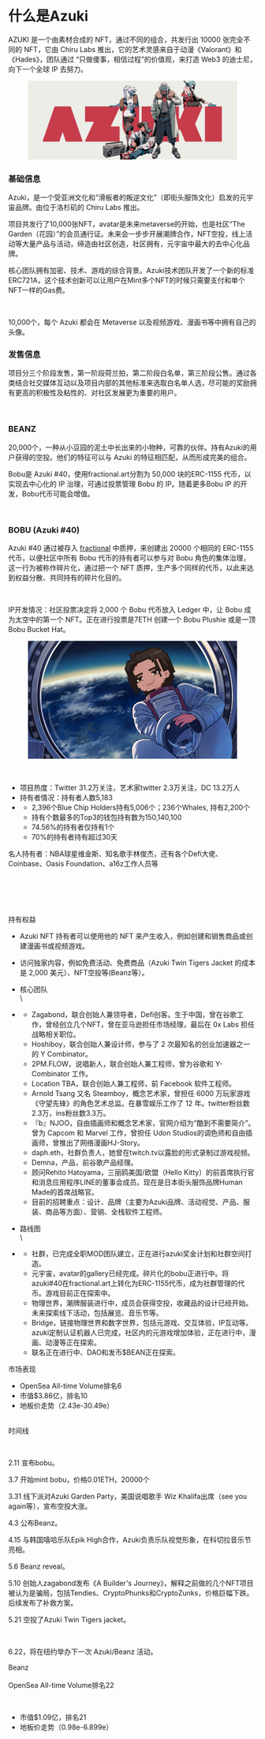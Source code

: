 # 什么是Azuki

AZUKI 是一个由素材合成的 NFT，通过不同的组合，共发行出 10000 张完全不同的 NFT，它由 Chiru Labs 推出，它的艺术灵感来自于动漫《Valorant》和《Hades》，团队通过 “只做傻事，相信过程”的价值观，来打造 Web3 的迪士尼，向下一个全球 IP 去努力。

&#x20;

<figure><img src="../.gitbook/assets/QmXFqY6P2wUYMLMHdh2hkYgD8Gi2CocBCTCr423MeAG6uN.jpg" alt=""><figcaption></figcaption></figure>

### 基础信息

Azuki，是一个受亚洲文化和“滑板者的叛逆文化”（即街头服饰文化）启发的元宇宙品牌。由位于洛杉矶的 Chiru Labs 推出。

项目共发行了10,000张NFT，avatar是未来metaverse的开始，也是社区“The Garden（花园）”的会员通行证。未来会一步步开展潮牌合作，NFT空投，线上活动等大量产品与活动，缔造由社区创造，社区拥有，元宇宙中最大的去中心化品牌。

核心团队拥有加密、技术、游戏的综合背景。Azuki技术团队开发了一个新的标准ERC721A，这个技术创新可以让用户在Mint多个NFT的时候只需要支付和单个NFT一样的Gas费。

<figure><img src="https://lh4.googleusercontent.com/cWm4bvwEnu77DLYnz-t93u9QQqk5WZKhXTaaaKh2H2PXoB5GnagM-cDDLK3XGp4WZXSCcWVHTKiM6TY8B1s-k8taG4YGfHeHJ7qdQQEK8tQNbr0GryPvugEmOZbT_G2uUwOUdBb2r2bzzgl59MlR-1P3_pDXynM2DqONQutimC2L-maIq_oaoByrGMIoGg" alt=""><figcaption></figcaption></figure>

10,000个，每个 Azuki 都会在 Metaverse 以及视频游戏、漫画书等中拥有自己的头像。



### 发售信息

项目分三个阶段发售，第一阶段荷兰拍，第二阶段白名单，第三阶段公售。通过各类结合社交媒体互动以及项目内部的其他标准来选取白名单人选，尽可能的奖励拥有更高的积极性及粘性的、对社区发展更为重要的用户。

<figure><img src="https://lh5.googleusercontent.com/mnFJ-0oJ4CFO8DkLINoIm0diG7IYvemlOeVi-H81NSSCe-8sP26mLl6Oy5VVbjVFUWnaLQLXgJXTSEM8bFt-_AcbFa40Fii0xQqGDxqm-Am_yKIRcYAVluoQKHVXkUemZKfQSzJA-EcBXHdxGEWvAj0zKHyG_aY1hHd5pVgCw8rx8P0q4M-_fQyqJAar7A" alt=""><figcaption></figcaption></figure>



### BEANZ

20,000个，一种从小豆园的泥土中长出来的小物种，可靠的伙伴。持有Azuki的用户获得的空投。他们的特征可以与 Azuki 的特征相匹配，从而形成完美的组合。

Bobu是 Azuki #40，使用fractional.art分割为 50,000 块的ERC-1155 代币，以实现去中心化的 IP 治理，可通过投票管理 Bobu 的 IP。随着更多Bobu IP 的开发，Bobu代币可能会增值。

<figure><img src="https://lh5.googleusercontent.com/q-GuuW_caYujoQEFVd22myVFlIGNgOh0q9lXsf3jxGhJrjEicKy6T7MYE4l2ztqP3N65xtRVbBJOXZgXcvqVQeSjdWfP80O3Ef5bMju00aPutP_ceSAQ0ors3EvS_EQyQ4R3ANuvu3hMKo_nJWhGAXnQPgYhM2NVAuImXf1LQON8NukaQIX296676P33eQ" alt=""><figcaption></figcaption></figure>



### BOBU (Azuki #40)

Azuki #40 通过被存入 [fractional](https://fractional.art/) 中质押，来创建出 20000 个相同的 ERC-1155 代币，以便社区中所有 Bobu 代币的持有者可以参与对 Bobu 角色的集体治理，这一行为被称作碎片化，通过把一个 NFT 质押，生产多个同样的代币，以此来达到权益分散、共同持有的碎片化目的。

<figure><img src="https://lh4.googleusercontent.com/YYKB8Y34U19mlsSp_gg7mINFlTu4SzjC8a4SC9LQ-hdjU1m7tIPvw8vHLXFzaIltGoh39HwyQg3OByIoVBcBYwo_Cz4szTMQW0NTsrb1Grh9bnScFOF8yPLQ1SvRwXXD1KG3_QDfRu1yaGeB2k5E6s-Uw6rEu5SWJFGWzvjwoJnvNlADEcSpwqkqP0HpKA" alt=""><figcaption></figcaption></figure>

IP开发情况：社区投票决定将 2,000 个 Bobu 代币放入 Ledger 中，让 Bobu 成为太空中的第一个 NFT。正在进行投票是7ETH 创建一个 Bobu Plushie 或是一顶 Bobu Bucket Hat。

<figure><img src="../.gitbook/assets/image.png" alt=""><figcaption></figcaption></figure>









<figure><img src="https://lh5.googleusercontent.com/mnFJ-0oJ4CFO8DkLINoIm0diG7IYvemlOeVi-H81NSSCe-8sP26mLl6Oy5VVbjVFUWnaLQLXgJXTSEM8bFt-_AcbFa40Fii0xQqGDxqm-Am_yKIRcYAVluoQKHVXkUemZKfQSzJA-EcBXHdxGEWvAj0zKHyG_aY1hHd5pVgCw8rx8P0q4M-_fQyqJAar7A" alt=""><figcaption></figcaption></figure>

* 项目热度：Twitter 31.2万关注，艺术家twitter 2.3万关注，DC 13.2万人
* 持有者情况：持有者人数5,183
*
  * 2,396个Blue Chip Holders持有5,006个；236个Whales, 持有2,200个
  * 持有个数最多的Top3的钱包持有数为150,140,100
  * 74.56%的持有者仅持有1个
  * 70%的持有者持有超过30天

名人持有者：NBA球星维金斯、知名歌手林俊杰，还有各个Defi大佬、Coinbase、Oasis Foundation、a16z工作人员等

<figure><img src="https://lh3.googleusercontent.com/bGw22ST5PwSYyvl-efMUL-jaL8de7RveqTyU51Z29aokUdJGaH925Mn-UTIP2kJC9-HTK_Z2XJmIKalgqoikgz4A1SZRnXLEi0RxrxnwTOpwAP_VOhpvElRWdKUbyQPPR1wJZ7YR9UTNd33twhHKlv8YaWCIVun_jdiyZHniCKuQx-E0IxHbh2FNWqCz-Q" alt=""><figcaption></figcaption></figure>

<figure><img src="https://lh6.googleusercontent.com/4gf2NZIi5E8Lt3Vsv9xRO1cTw-K4EyxEbPts4PZSvMvHrSwDWH_cdzQ4Yhrl4vcWeVUrWAs8n8gIyYUkNziKlSYXM6MdaB98tmxidW9PE_U4ToznQMoygMAjNCMC0lRSSbRMt_HBZ0yx9v6c0Ho8Ryb15vMkQ2vViarwCw2IOonRZAtckcLjEeyhFaKlJA" alt=""><figcaption></figcaption></figure>

\
持有权益

* Azuki NFT 持有者可以使用他的 NFT 来产生收入，例如创建和销售商品或创建漫画书或视频游戏。
* 访问独家内容，例如免费活动、免费商品（Azuki Twin Tigers Jacket 的成本是 2,000 美元）、NFT空投等(Beanz等）。
* 核心团队\
  \

*
  * Zagabond，联合创始人兼领导者，Defi创客。生于中国，曾在谷歌工作，曾经创立几个NFT，曾在亚马逊担任市场经理，最后在 0x Labs 担任战略相关职位。
  * Hoshiboy，联合创始人兼设计师，参与了 2 次最知名的创业加速器之一的 Y Combinator。
  * 2PM.FLOW，说唱新人，联合创始人兼工程师，曾为谷歌和 Y-Combinator 工作。
  * Location TBA，联合创始人兼工程师，前 Facebook 软件工程师。
  * Arnold Tsang 又名 Steamboy，概念艺术家，曾担任 6000 万玩家游戏《守望先锋》的角色艺术总监。在暴雪娱乐工作了 12 年。twitter粉丝数2.3万，ins粉丝数3.3万。
  * 『b』NJOO，自由插画师和概念艺术家，官网介绍为“酷到不需要简介”。曾为 Capcom 和 Marvel 工作，曾担任 Udon Studios的调色师和自由插画师，曾推出了网络漫画HJ-Story。
  * daph.eth，社群负责人，她曾在twitch.tv以露脸的形式录制过游戏视频。
  * Demna，产品，前谷歌产品经理。
  * 顾问Rehito Hatoyama，三丽鸥美国/欧盟（Hello Kitty）的前首席执行官和消息应用程序LINE的董事会成员。现在是日本街头服饰品牌Human Made的首席战略官。
  * 目前的招聘重点：设计、品牌（主要为Azuki品牌、活动视觉、产品、服装、商品等方面）、营销、全栈软件工程师。
* 路线图\
  \

*
  * 社群，已完成全职MOD团队建立，正在进行azuki奖金计划和社群空间打造。
  * 元宇宙，avatar的gallery已经完成。碎片化的bobu正进行中。将azuki#40在fractional.art上转化为ERC-1155代币，成为社群管理的代币。游戏目前正在探索中。
  * 物理世界，潮牌服装进行中，成员会获得空投，收藏品的设计已经开始。未来探索线下活动，包括展览、音乐节等。
  * Bridge，链接物理世界和数字世界，包括元游戏、交互体验，IP互动等。azuki定制认证机器人已完成，社区内的元游戏增加体验，正在进行中，漫画、动漫等正在探索。
  * 联名正在进行中、DAO和发币$BEAN正在探索。

市场表现

* OpenSea All-time Volume排名6
* 市值$3.86亿，排名10
* 地板价走势（2.43e-30.49e）

\
时间线

<figure><img src="https://lh6.googleusercontent.com/6COrpXPwib43KTcau0XJ_st8Oe9pduoVs6Zgj9uQEzIxScOVKb62HrMmWyQhaajiFKTlTU6FZrBCuczg3L20yHgPTlYitc6seWqyi8ha4zxOJ9WfVVWB72Ev9o40TsaIOXvgCtrdiKZs99aKgaZNXhxwi0LJqKZgv8qOxOC5eXsm3t1-yZLm1R6iMKALSQ" alt=""><figcaption></figcaption></figure>

2.11 宣布bobu。

3.7 开始mint bobu，价格0.01ETH，20000个

3.31 线下派对Azuki Garden Party，美国说唱歌手 Wiz Khalifa出席（see you again等），宣布空投大涨。

4.3 公布Beanz。

4.15 与韩国嘻哈乐队Epik High合作，Azuki负责乐队视觉形象，在科切拉音乐节亮相。

5.6 Beanz reveal。

5.10 创始人zagabond发布《A Builder's Journey》，解释之前做的几个NFT项目被认为是骗局，包括Tendies、CryptoPhunks和CryptoZunks，价格巨幅下跌。后续发布了补救方案。

5.21 空投了Azuki Twin Tigers jacket。

<figure><img src="https://lh5.googleusercontent.com/xPWYqJzL5uDArSKy8R0-rw2dGIwkkgRnzS825Mn9ZSNosCVfrp3ut1H9M0npYz5oXutNC25VnotKARJsESjoRWwk-yHlGvyDmtZEdfXfxuntaVTH3XPeri5tpYjZwvx1ZnnMmGpJX6GwkAq67nA2b2OKap-nB0XB4Xt-dSWqdhsdTPsbQbLzG9gFRBGRaQ" alt=""><figcaption></figcaption></figure>

6.22，将在纽约举办下一次 Azuki/Beanz 活动。

&#x20;

Beanz\
\
OpenSea All-time Volume排名22

<figure><img src="https://lh4.googleusercontent.com/Bxeroq2Y_TqE8_BkVaP6iuL93roymkO1R7qPQhmWhPuy6GYSUK4cl8yCoUMu3IVPf1-NbLjScjRerRHxKo9_XH3CkydL0EX9sgya4qTSnoj2AqrWU3FHku2uFJ5EMWYxcNj-awC3w2_OVK5qCZvHmpDL7IuVpAkrrz32CKJe_Onmt0RP6Wy_xZi8sUBAUA" alt=""><figcaption></figcaption></figure>

* 市值$1.09亿，排名21
* 地板价走势（0.98e-6.899e）
